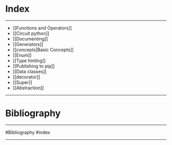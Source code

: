 
# Index
---
* [[Functions and Operators]]
* [[Circuit python]]
* [[Documenting]]
* [[Generators]]
* [[concepts|Basic Concepts]]
* [[Enum]]
* [[Type hinting]]
* [[Publishing to pip]]
* [[Data classes]]
* [[decorator]]
* [[Super]] 
* [[Abstraction]]
--- 
# Bibliography 
---
#Bibliography
#index

---
